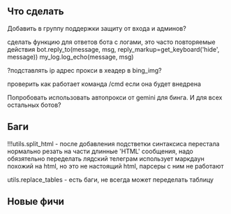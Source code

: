 ## Что сделать


Добавить в группу поддержки защиту от входа и админов?


сделать функцию для ответов бота с логами, это часто повторяемые действия
    bot.reply_to(message, msg, reply_markup=get_keyboard('hide', message))
    my_log.log_echo(message, msg)

?подставлять ip адрес прокси в хеадер в bing_img?

проверить как работает команда /cmd если она будет внедрена

Попробовать использовать автопрокси от gemini для бинга. И для всех остальных ботов?


## Баги
!!!utils.split_html - после добавления подстветки синтаксиса перестала нормально резать на части длинные 'HTML' сообщения, надо обязятельно переделать
   лядский телеграм использует маркдаун похожий на html, но это не настоящий html, парсеры с ним не работают

utils.replace_tables - есть баги, не всегда может переделать таблицу

## Новые фичи


